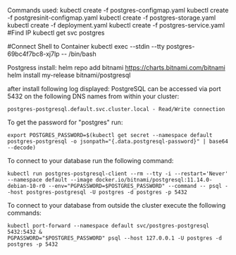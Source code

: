 Commands used:
kubectl create -f postgres-configmap.yaml
kubectl create -f postgresinit-configmap.yaml
kubectl create -f postgres-storage.yaml
kubectl create -f deployment.yaml
kubectl create -f postgres-service.yaml
#Find IP
kubectl get svc postgres

#Connect Shell to Container
kubectl exec --stdin --tty postgres-69bc4f7bc8-xj7lp -- /bin/bash


Postgress install:
    helm repo add bitnami https://charts.bitnami.com/bitnami
    helm install my-release bitnami/postgresql


after install following log displayed:
PostgreSQL can be accessed via port 5432 on the following DNS names from within your cluster:

    postgres-postgresql.default.svc.cluster.local - Read/Write connection

To get the password for "postgres" run:

    export POSTGRES_PASSWORD=$(kubectl get secret --namespace default postgres-postgresql -o jsonpath="{.data.postgresql-password}" | base64 --decode)

To connect to your database run the following command:

    kubectl run postgres-postgresql-client --rm --tty -i --restart='Never' --namespace default --image docker.io/bitnami/postgresql:11.14.0-debian-10-r0 --env="PGPASSWORD=$POSTGRES_PASSWORD" --command -- psql --host postgres-postgresql -U postgres -d postgres -p 5432



To connect to your database from outside the cluster execute the following commands:

    kubectl port-forward --namespace default svc/postgres-postgresql 5432:5432 &
    PGPASSWORD="$POSTGRES_PASSWORD" psql --host 127.0.0.1 -U postgres -d postgres -p 5432
